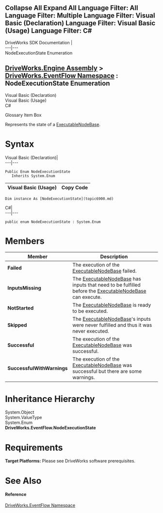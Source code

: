 Collapse All Expand All Language Filter: All  Language Filter: Multiple  Language Filter: Visual Basic (Declaration) Language Filter: Visual Basic (Usage) Language Filter: C#  
---  
DriveWorks SDK Documentation  |   
---|---  
NodeExecutionState Enumeration   
  
[DriveWorks.Engine Assembly](topic2156.md) > [DriveWorks.EventFlow Namespace](topic6871.md) : NodeExecutionState Enumeration  
---  
  
Visual Basic (Declaration)    
Visual Basic (Usage)    
C# 

Glossary Item Box

Represents the state of a [ExecutableNodeBase](topic6938.md). 

# Syntax

Visual Basic (Declaration)|   
---|---  
      
    
    Public Enum NodeExecutionState 
       Inherits System.Enum  
  
Visual Basic (Usage)| Copy Code  
---|---  
      
    
    Dim instance As [NodeExecutionState](topic6900.md)  
  
C#|   
---|---  
      
    
    public enum NodeExecutionState : System.Enum   
  
# Members

Member| Description  
---|---  
**Failed**|  The execution of the [ExecutableNodeBase](topic6938.md) failed.  
**InputsMissing**|  The [ExecutableNodeBase](topic6938.md) has inputs that need to be fulfilled before the [ExecutableNodeBase](topic6938.md) can execute.  
**NotStarted**|  The [ExecutableNodeBase](topic6938.md) is ready to be executed.  
**Skipped**|  The [ExecutableNodeBase](topic6938.md)'s inputs were never fulfilled and thus it was never executed.  
**Successful**|  The execution of the [ExecutableNodeBase](topic6938.md) was successful.  
**SuccessfulWithWarnings**|  The execution of the [ExecutableNodeBase](topic6938.md) was successful but there are some warnings.  
  
# Inheritance Hierarchy

System.Object  
System.ValueType  
System.Enum  
**DriveWorks.EventFlow.NodeExecutionState**  


# Requirements

**Target Platforms:** Please see DriveWorks software prerequisites.

# See Also

#### Reference

[DriveWorks.EventFlow Namespace](topic6871.md)


